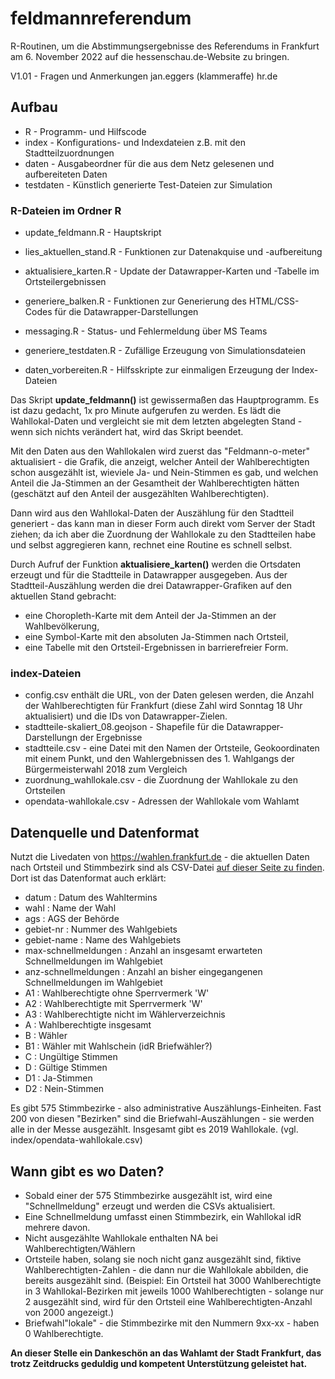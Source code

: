 # feldmannreferendum

R-Routinen, um die Abstimmungsergebnisse des Referendums in Frankfurt am 6. November 2022 auf die hessenschau.de-Website zu bringen. 

V1.01 - Fragen und Anmerkungen jan.eggers (klammeraffe) hr.de

## Aufbau

- R - Programm- und Hilfscode
- index - Konfigurations- und Indexdateien z.B. mit den Stadtteilzuordnungen
- daten - Ausgabeordner für die aus dem Netz gelesenen und aufbereiteten Daten
- testdaten - Künstlich generierte Test-Dateien zur Simulation

### R-Dateien im Ordner R

- update_feldmann.R - Hauptskript
- lies_aktuellen_stand.R - Funktionen zur Datenakquise und -aufbereitung
- aktualisiere_karten.R - Update der Datawrapper-Karten und -Tabelle im Ortsteilergebnissen
- generiere_balken.R - Funktionen zur Generierung des HTML/CSS-Codes für die Datawrapper-Darstellungen
- messaging.R - Status- und Fehlermeldung über MS Teams
- generiere_testdaten.R - Zufällige Erzeugung von Simulationsdateien

- daten_vorbereiten.R - Hilfsskripte zur einmaligen Erzeugung der Index-Dateien

Das Skript **update_feldmann()** ist gewissermaßen das Hauptprogramm. Es ist dazu gedacht, 1x pro Minute aufgerufen zu werden. 
Es lädt die Wahllokal-Daten und vergleicht sie mit dem letzten abgelegten Stand - 
wenn sich nichts verändert hat, wird das Skript beendet. 

Mit den Daten aus den Wahllokalen wird zuerst das "Feldmann-o-meter" aktualisiert - 
die Grafik, die anzeigt, welcher Anteil der Wahlberechtigten schon ausgezählt ist, 
wieviele Ja- und Nein-Stimmen es gab, und welchen Anteil die Ja-Stimmen an der 
Gesamtheit der Wahlberechtigten hätten (geschätzt auf den Anteil der ausgezählten
Wahlberechtigten).

Dann wird aus den Wahllokal-Daten der Auszählung für den Stadtteil generiert - 
das kann man in dieser Form auch direkt vom Server der Stadt ziehen; da ich aber
die Zuordnung der Wahllokale zu den Stadtteilen habe und selbst aggregieren kann, 
rechnet eine Routine es schnell selbst. 

Durch Aufruf der Funktion **aktualisiere_karten()** werden die Ortsdaten erzeugt und für die Stadtteile in Datawrapper ausgegeben. Aus der Stadtteil-Auszählung werden die drei Datawrapper-Grafiken auf den aktuellen
Stand gebracht: 
- eine Choropleth-Karte mit dem Anteil der Ja-Stimmen an der Wahlbevölkerung,
- eine Symbol-Karte mit den absoluten Ja-Stimmen nach Ortsteil, 
- eine Tabelle mit den Ortsteil-Ergebnissen in barrierefreier Form. 

### index-Dateien

- config.csv enthält die URL, von der Daten gelesen werden, die Anzahl der Wahlberechtigten für Frankfurt (diese Zahl wird Sonntag 18 Uhr aktualisiert) und die IDs von Datawrapper-Zielen. 
- stadtteile-skaliert_08.geojson - Shapefile für die Datawrapper-Darstellungn der Ergebnisse
- stadtteile.csv - eine Datei mit den Namen der Ortsteile, Geokoordinaten mit einem Punkt, und den Wahlergebnissen des 1. Wahlgangs der Bürgermeisterwahl 2018 zum Vergleich
- zuordnung_wahllokale.csv - die Zuordnung der Wahllokale zu den Ortsteilen
- opendata-wahllokale.csv - Adressen der Wahllokale vom Wahlamt

## Datenquelle und Datenformat

Nutzt die Livedaten von https://wahlen.frankfurt.de - die aktuellen Daten nach Ortsteil und Stimmbezirk sind als CSV-Datei [auf dieser Seite zu finden](https://votemanager-ffm.ekom21cdn.de/2022-11-06/06412000/praesentation/opendata.html). Dort ist das Datenformat auch erklärt: 
 -  datum : Datum des Wahltermins
 -  wahl : Name der Wahl
 -  ags : AGS der Behörde
 -  gebiet-nr : Nummer des Wahlgebiets
 -  gebiet-name : Name des Wahlgebiets
 -  max-schnellmeldungen : Anzahl an insgesamt erwarteten Schnellmeldungen im Wahlgebiet
 -  anz-schnellmeldungen : Anzahl an bisher eingegangenen Schnellmeldungen im Wahlgebiet
 -  A1 : Wahlberechtigte ohne Sperrvermerk 'W'
 -  A2 : Wahlberechtigte mit Sperrvermerk 'W'
 -  A3 : Wahlberechtigte nicht im Wählerverzeichnis
 -  A : Wahlberechtigte insgesamt
 -  B : Wähler
 -  B1 : Wähler mit Wahlschein (idR Briefwähler?)
 -  C : Ungültige Stimmen
 -  D : Gültige Stimmen
 -  D1 : Ja-Stimmen
 -  D2 : Nein-Stimmen
 
Es gibt 575 Stimmbezirke - also administrative Auszählungs-Einheiten. Fast 200 von diesen "Bezirken" sind die Briefwahl-Auszählungen - sie werden alle in der Messe ausgezählt. Insgesamt gibt es 2019 Wahllokale. (vgl. index/opendata-wahllokale.csv)
 
## Wann gibt es wo Daten?
 
 - Sobald einer der 575 Stimmbezirke ausgezählt ist, wird eine "Schnellmeldung" erzeugt und werden die CSVs aktualisiert. 
 - Eine Schnellmeldung umfasst einen Stimmbezirk, ein Wahllokal idR mehrere davon.
 - Nicht ausgezählte Wahllokale enthalten NA bei Wahlberechtigten/Wählern
 - Ortsteile haben, solang sie noch nicht ganz ausgezählt sind, fiktive Wahlberechtigten-Zahlen - die dann nur die Wahllokale abbilden, die bereits ausgezählt sind. (Beispiel: Ein Ortsteil hat 3000 Wahlberechtigte in 3 Wahllokal-Bezirken mit jeweils 1000 Wahlberechtigten - solange nur 2 ausgezählt sind, wird für den Ortsteil eine Wahlberechtigten-Anzahl von 2000 angezeigt.)
 - Briefwahl"lokale" - die Stimmbezirke mit den Nummern 9xx-xx - haben 0 Wahlberechtigte.  
 
**An dieser Stelle ein Dankeschön an das Wahlamt der Stadt Frankfurt, das trotz Zeitdrucks geduldig und kompetent Unterstützung geleistet hat.**
